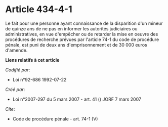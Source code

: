 # Article 434-4-1

Le fait pour une personne ayant connaissance de la disparition d'un mineur de quinze ans de ne pas en informer les autorités
judiciaires ou administratives, en vue d'empêcher ou de retarder la mise en oeuvre des procédures de recherche prévues par
l'article 74-1 du code de procédure pénale, est puni de deux ans d'emprisonnement et de 30 000 euros d'amende.

**Liens relatifs à cet article**

_Codifié par_:

  - Loi n°92-686 1992-07-22

_Créé par_:

  - Loi n°2007-297 du 5 mars 2007 - art. 41 () JORF 7 mars 2007

_Cite_:

  - Code de procédure pénale - art. 74-1 (V)
